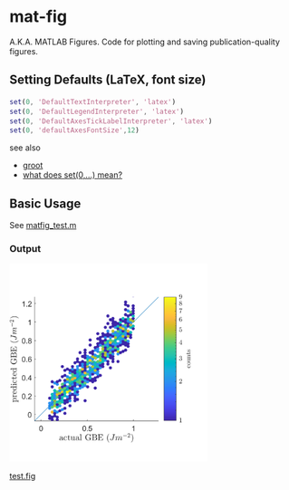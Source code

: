 # mat-fig
A.K.A. MATLAB Figures. Code for plotting and saving publication-quality figures.

## Setting Defaults (LaTeX, font size)
```matlab
set(0, 'DefaultTextInterpreter', 'latex')
set(0, 'DefaultLegendInterpreter', 'latex')
set(0, 'DefaultAxesTickLabelInterpreter', 'latex')
set(0, 'defaultAxesFontSize',12)
```
see also  
* [groot](https://www.mathworks.com/help/matlab/ref/groot.html)
* [what does set(0,...) mean?](https://www.mathworks.com/matlabcentral/answers/155570)
## Basic Usage
See [matfig_test.m](matfig_test.m)

### Output
<img src=test.png width=350>

[test.fig](test.fig)
